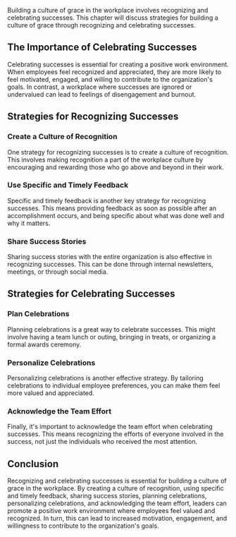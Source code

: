 
Building a culture of grace in the workplace involves recognizing and celebrating successes. This chapter will discuss strategies for building a culture of grace through recognizing and celebrating successes.

The Importance of Celebrating Successes
---------------------------------------

Celebrating successes is essential for creating a positive work environment. When employees feel recognized and appreciated, they are more likely to feel motivated, engaged, and willing to contribute to the organization's goals. In contrast, a workplace where successes are ignored or undervalued can lead to feelings of disengagement and burnout.

Strategies for Recognizing Successes
------------------------------------

### Create a Culture of Recognition

One strategy for recognizing successes is to create a culture of recognition. This involves making recognition a part of the workplace culture by encouraging and rewarding those who go above and beyond in their work.

### Use Specific and Timely Feedback

Specific and timely feedback is another key strategy for recognizing successes. This means providing feedback as soon as possible after an accomplishment occurs, and being specific about what was done well and why it matters.

### Share Success Stories

Sharing success stories with the entire organization is also effective in recognizing successes. This can be done through internal newsletters, meetings, or through social media.

Strategies for Celebrating Successes
------------------------------------

### Plan Celebrations

Planning celebrations is a great way to celebrate successes. This might involve having a team lunch or outing, bringing in treats, or organizing a formal awards ceremony.

### Personalize Celebrations

Personalizing celebrations is another effective strategy. By tailoring celebrations to individual employee preferences, you can make them feel more valued and appreciated.

### Acknowledge the Team Effort

Finally, it's important to acknowledge the team effort when celebrating successes. This means recognizing the efforts of everyone involved in the success, not just the individuals who received the most attention.

Conclusion
----------

Recognizing and celebrating successes is essential for building a culture of grace in the workplace. By creating a culture of recognition, using specific and timely feedback, sharing success stories, planning celebrations, personalizing celebrations, and acknowledging the team effort, leaders can promote a positive work environment where employees feel valued and recognized. In turn, this can lead to increased motivation, engagement, and willingness to contribute to the organization's goals.
